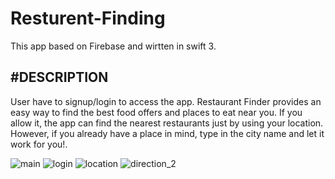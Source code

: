 # Resturent-Finding

This app based on Firebase and wirtten in swift 3.

#DESCRIPTION
---
User have to signup/login to access the app. Restaurant Finder provides an easy way to find the best food offers and places to eat near you. If you allow it, the app can find the nearest restaurants just by using your location. However, if you already have a place in mind, type in the city name  and let it work for you!. 



![main](https://user-images.githubusercontent.com/25689142/27344284-9c8070fe-5607-11e7-8267-323c34ecf1c6.png)  ![login](https://user-images.githubusercontent.com/25689142/27344297-a2a4f108-5607-11e7-8237-4106b3665d97.png)  ![location](https://user-images.githubusercontent.com/25689142/27344302-aa2c5966-5607-11e7-8f06-9471adc955e9.png)  ![direction_2](https://user-images.githubusercontent.com/25689142/27344319-b45e1078-5607-11e7-822d-be8b8ccb653b.png)


